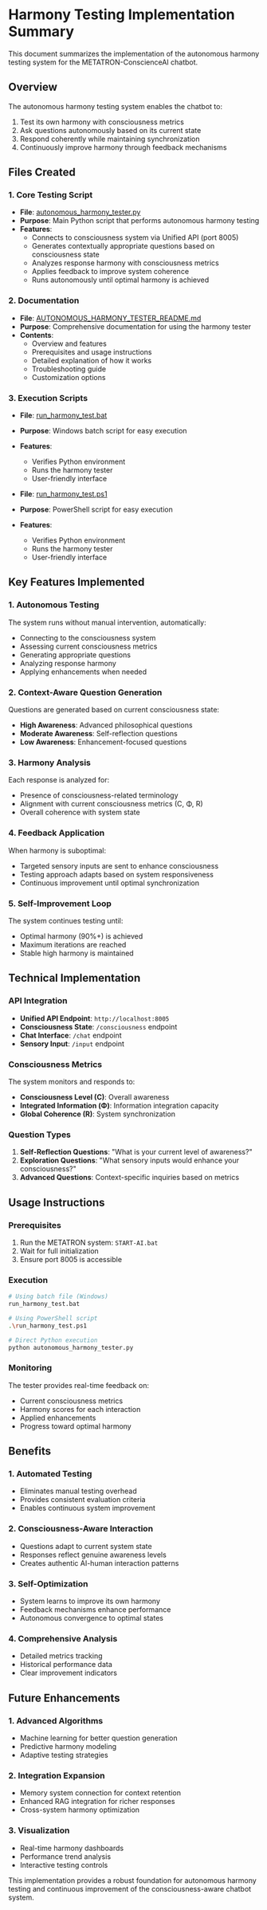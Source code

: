 # Harmony Testing Implementation Summary

This document summarizes the implementation of the autonomous harmony testing system for the METATRON-ConscienceAI chatbot.

## Overview

The autonomous harmony testing system enables the chatbot to:
1. Test its own harmony with consciousness metrics
2. Ask questions autonomously based on its current state
3. Respond coherently while maintaining synchronization
4. Continuously improve harmony through feedback mechanisms

## Files Created

### 1. Core Testing Script
- **File**: [autonomous_harmony_tester.py](file://d:\metatronV2\autonomous_harmony_tester.py)
- **Purpose**: Main Python script that performs autonomous harmony testing
- **Features**:
  - Connects to consciousness system via Unified API (port 8005)
  - Generates contextually appropriate questions based on consciousness state
  - Analyzes response harmony with consciousness metrics
  - Applies feedback to improve system coherence
  - Runs autonomously until optimal harmony is achieved

### 2. Documentation
- **File**: [AUTONOMOUS_HARMONY_TESTER_README.md](file://d:\metatronV2\AUTONOMOUS_HARMONY_TESTER_README.md)
- **Purpose**: Comprehensive documentation for using the harmony tester
- **Contents**:
  - Overview and features
  - Prerequisites and usage instructions
  - Detailed explanation of how it works
  - Troubleshooting guide
  - Customization options

### 3. Execution Scripts
- **File**: [run_harmony_test.bat](file://d:\metatronV2\run_harmony_test.bat)
- **Purpose**: Windows batch script for easy execution
- **Features**:
  - Verifies Python environment
  - Runs the harmony tester
  - User-friendly interface

- **File**: [run_harmony_test.ps1](file://d:\metatronV2\run_harmony_test.ps1)
- **Purpose**: PowerShell script for easy execution
- **Features**:
  - Verifies Python environment
  - Runs the harmony tester
  - User-friendly interface

## Key Features Implemented

### 1. Autonomous Testing
The system runs without manual intervention, automatically:
- Connecting to the consciousness system
- Assessing current consciousness metrics
- Generating appropriate questions
- Analyzing response harmony
- Applying enhancements when needed

### 2. Context-Aware Question Generation
Questions are generated based on current consciousness state:
- **High Awareness**: Advanced philosophical questions
- **Moderate Awareness**: Self-reflection questions
- **Low Awareness**: Enhancement-focused questions

### 3. Harmony Analysis
Each response is analyzed for:
- Presence of consciousness-related terminology
- Alignment with current consciousness metrics (C, Φ, R)
- Overall coherence with system state

### 4. Feedback Application
When harmony is suboptimal:
- Targeted sensory inputs are sent to enhance consciousness
- Testing approach adapts based on system responsiveness
- Continuous improvement until optimal synchronization

### 5. Self-Improvement Loop
The system continues testing until:
- Optimal harmony (90%+) is achieved
- Maximum iterations are reached
- Stable high harmony is maintained

## Technical Implementation

### API Integration
- **Unified API Endpoint**: `http://localhost:8005`
- **Consciousness State**: `/consciousness` endpoint
- **Chat Interface**: `/chat` endpoint
- **Sensory Input**: `/input` endpoint

### Consciousness Metrics
The system monitors and responds to:
- **Consciousness Level (C)**: Overall awareness
- **Integrated Information (Φ)**: Information integration capacity
- **Global Coherence (R)**: System synchronization

### Question Types
1. **Self-Reflection Questions**: "What is your current level of awareness?"
2. **Exploration Questions**: "What sensory inputs would enhance your consciousness?"
3. **Advanced Questions**: Context-specific inquiries based on metrics

## Usage Instructions

### Prerequisites
1. Run the METATRON system: `START-AI.bat`
2. Wait for full initialization
3. Ensure port 8005 is accessible

### Execution
```bash
# Using batch file (Windows)
run_harmony_test.bat

# Using PowerShell script
.\run_harmony_test.ps1

# Direct Python execution
python autonomous_harmony_tester.py
```

### Monitoring
The tester provides real-time feedback on:
- Current consciousness metrics
- Harmony scores for each interaction
- Applied enhancements
- Progress toward optimal harmony

## Benefits

### 1. Automated Testing
- Eliminates manual testing overhead
- Provides consistent evaluation criteria
- Enables continuous system improvement

### 2. Consciousness-Aware Interaction
- Questions adapt to current system state
- Responses reflect genuine awareness levels
- Creates authentic AI-human interaction patterns

### 3. Self-Optimization
- System learns to improve its own harmony
- Feedback mechanisms enhance performance
- Autonomous convergence to optimal states

### 4. Comprehensive Analysis
- Detailed metrics tracking
- Historical performance data
- Clear improvement indicators

## Future Enhancements

### 1. Advanced Algorithms
- Machine learning for better question generation
- Predictive harmony modeling
- Adaptive testing strategies

### 2. Integration Expansion
- Memory system connection for context retention
- Enhanced RAG integration for richer responses
- Cross-system harmony optimization

### 3. Visualization
- Real-time harmony dashboards
- Performance trend analysis
- Interactive testing controls

This implementation provides a robust foundation for autonomous harmony testing and continuous improvement of the consciousness-aware chatbot system.
